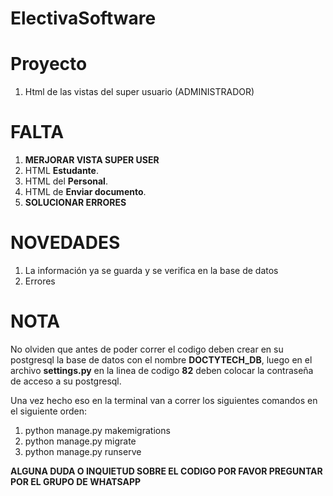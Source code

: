 # ElectivaSoftware

# Proyecto
1. Html de las vistas del super usuario (ADMINISTRADOR) 

# FALTA

1. **MERJORAR VISTA SUPER USER**
2. HTML **Estudante**.
3. HTML del **Personal**.
4. HTML de **Enviar documento**.
5. **SOLUCIONAR ERRORES**

# NOVEDADES 
1. La información ya se guarda y se verifica en la base de datos
2. Errores  

# NOTA 
No olviden que antes de poder correr el codigo deben crear en su postgresql la base de datos con el nombre **DOCTYTECH_DB**, 
luego en el archivo **settings.py** en la linea de codigo **82** deben colocar la contraseña de acceso a su postgresql.

Una vez hecho eso en la terminal van a correr los siguientes comandos en el siguiente orden:

1. python manage.py makemigrations
2. python manage.py migrate
3. python manage.py runserve

**ALGUNA DUDA O INQUIETUD SOBRE EL CODIGO POR FAVOR PREGUNTAR POR EL GRUPO DE WHATSAPP**



